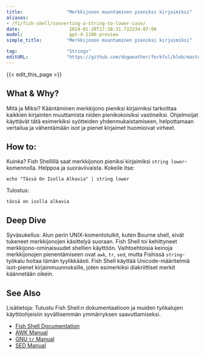 ```yaml
---
title:                "Merkkijonon muuntaminen pieniksi kirjaimiksi"
aliases:
- /fi/fish-shell/converting-a-string-to-lower-case/
date:                  2024-01-20T17:38:31.722334-07:00
model:                 gpt-4-1106-preview
simple_title:         "Merkkijonon muuntaminen pieniksi kirjaimiksi"

tag:                  "Strings"
editURL:              "https://github.com/dogweather/forkful/blob/master/content/fi/fish-shell/converting-a-string-to-lower-case.md"
---
```


{{< edit_this_page >}}

## What & Why?
Mitä ja Miksi? Kääntäminen merkkijono pieniksi kirjaimiksi tarkoittaa kaikkien kirjainten muuttamista niiden pienikokoisiksi vastineiksi. Ohjelmoijat käyttävät tätä esimerkiksi syötteiden yhdenmukaistamiseen, helpottamaan vertailua ja vähentämään isot ja pienet kirjaimet huomioivat virheet.

## How to:
Kuinka? Fish Shellillä saat merkkijonon pieniksi kirjaimiksi `string lower`-komennolla. Helppoa ja suoraviivaista. Kokeile itse:

```Fish Shell
echo "Tässä On Isolla Alkavia" | string lower
```

Tulostus:

```Fish Shell
tässä on isolla alkavia
```

## Deep Dive
Syväsukellus: Alun perin UNIX-komentotulkit, kuten Bourne shell, eivät tukeneet merkkijonojen käsittelyä suoraan. Fish Shell toi kehittyneet merkkijono-ominaisuudet shellien käyttöön. Vaihtoehtoisia keinoja merkkijonojen pienentämiseen ovat `awk`, `tr`, `sed`, mutta Fishissä `string`-työkalu hoitaa tämän tyylikkäästi. Fish Shell käyttää Unicode-määritelmiä isot-pienet kirjainmuunnoksille, joten esimerkiksi diakriittiset merkit käännetään oikein.

## See Also
Lisätietoja: Tutustu Fish Shell:n dokumentaatioon ja muiden työkalujen käyttöohjeisiin syvällisemmän ymmärryksen saavuttamiseksi.

- [Fish Shell Documentation](https://fishshell.com/docs/current/index.html#string)
- [AWK Manual](https://www.gnu.org/software/gawk/manual/gawk.html)
- [GNU `tr` Manual](https://www.gnu.org/software/coreutils/manual/html_node/tr-invocation.html)
- [SED Manual](https://www.gnu.org/software/sed/manual/sed.html)
